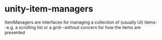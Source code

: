 # unity-item-managers
ItemManagers are interfaces for managing a collection of (usually UI) items--e.g. a scrolling list or a grid--without concern for how the items are presented
